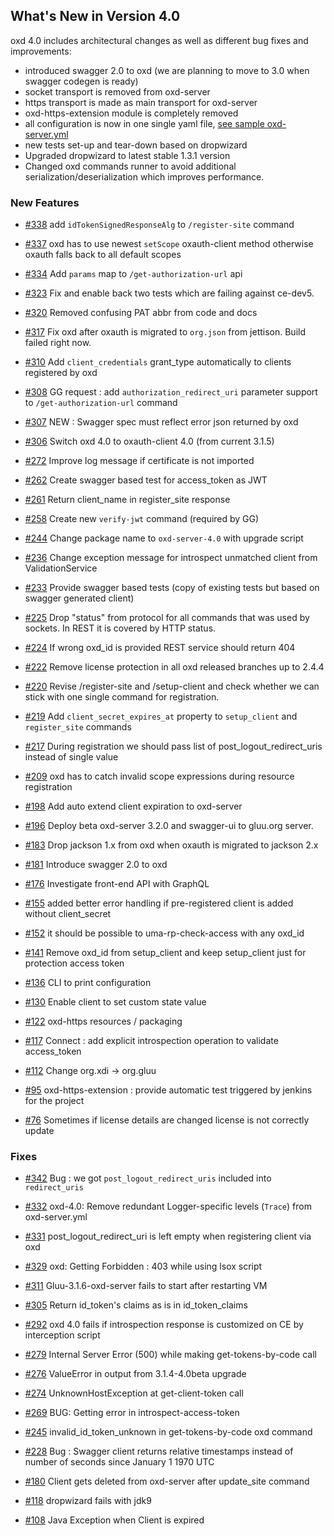 ## What's New in Version 4.0

oxd 4.0 includes architectural changes as well as different bug fixes and improvements:

 - introduced swagger 2.0 to oxd (we are planning to move to 3.0 when swagger codegen is ready)
 - socket transport is removed from oxd-server
 - https transport is made as main transport for oxd-server
 - oxd-https-extension module is completely removed
 - all configuration is now in one single yaml file, [see sample oxd-server.yml](https://github.com/GluuFederation/oxd/blob/version_4.0.beta/oxd-server/src/main/resources/oxd-server.yml)
 - new tests set-up and tear-down based on dropwizard
 - Upgraded dropwizard to latest stable 1.3.1 version
 - Changed oxd commands runner to avoid additional serialization/deserialization which improves performance.

### New Features

- [#338](https://github.com/GluuFederation/oxd/issues/338) add `idTokenSignedResponseAlg` to `/register-site` command

- [#337](https://github.com/GluuFederation/oxd/issues/337) oxd has to use newest `setScope` oxauth-client method otherwise oxauth falls back to all default scopes

- [#334](https://github.com/GluuFederation/oxd/issues/334) Add `params` map to `/get-authorization-url` api

- [#323](https://github.com/GluuFederation/oxd/issues/323) Fix and enable back two tests which are failing against ce-dev5.

- [#320](https://github.com/GluuFederation/oxd/issues/320) Removed confusing PAT abbr from code and docs

- [#317](https://github.com/GluuFederation/oxd/issues/317) Fix oxd after oxauth is migrated to `org.json` from jettison. Build failed right now.

- [#310](https://github.com/GluuFederation/oxd/issues/310) Add `client_credentials` grant_type automatically to clients registered by oxd

- [#308](https://github.com/GluuFederation/oxd/issues/308) GG request : add `authorization_redirect_uri` parameter support to `/get-authorization-url` command

- [#307](https://github.com/GluuFederation/oxd/issues/307) NEW : Swagger spec must reflect error json returned by oxd

- [#306](https://github.com/GluuFederation/oxd/issues/306) Switch oxd 4.0 to oxauth-client 4.0 (from current 3.1.5)

- [#272](https://github.com/GluuFederation/oxd/issues/272) Improve log message if certificate is not imported

- [#262](https://github.com/GluuFederation/oxd/issues/262) Create swagger based test for access_token as JWT

- [#261](https://github.com/GluuFederation/oxd/issues/261) Return client_name in register_site response

- [#258](https://github.com/GluuFederation/oxd/issues/258) Create new `verify-jwt` command (required by GG)

- [#244](https://github.com/GluuFederation/oxd/issues/244) Change package name to `oxd-server-4.0` with upgrade script

- [#236](https://github.com/GluuFederation/oxd/issues/236) Change exception message for introspect unmatched client from ValidationService

- [#233](https://github.com/GluuFederation/oxd/issues/233) Provide swagger based tests (copy of existing tests but based on swagger generated client)

- [#225](https://github.com/GluuFederation/oxd/issues/225) Drop "status" from protocol for all commands that was used by sockets. In REST it is covered by HTTP status.

- [#224](https://github.com/GluuFederation/oxd/issues/224) If wrong oxd_id is provided REST service should return 404

- [#222](https://github.com/GluuFederation/oxd/issues/222) Remove license protection in all oxd released branches up to 2.4.4

- [#220](https://github.com/GluuFederation/oxd/issues/220) Revise /register-site and /setup-client and check whether we can stick with one single command for registration.

- [#219](https://github.com/GluuFederation/oxd/issues/219) Add `client_secret_expires_at` property to `setup_client` and `register_site` commands

- [#217](https://github.com/GluuFederation/oxd/issues/217) During registration we should pass list of post_logout_redirect_uris instead of single value

- [#209](https://github.com/GluuFederation/oxd/issues/209) oxd has to catch invalid scope expressions during resource registration

- [#198](https://github.com/GluuFederation/oxd/issues/198) Add auto extend client expiration to oxd-server

- [#196](https://github.com/GluuFederation/oxd/issues/196) Deploy beta oxd-server 3.2.0 and swagger-ui to gluu.org server.

- [#183](https://github.com/GluuFederation/oxd/issues/183) Drop jackson 1.x from oxd when oxauth is migrated to jackson 2.x

- [#181](https://github.com/GluuFederation/oxd/issues/181) Introduce swagger 2.0 to oxd

- [#176](https://github.com/GluuFederation/oxd/issues/176) Investigate front-end API with GraphQL

- [#155](https://github.com/GluuFederation/oxd/issues/155) added better error handling if pre-registered client is added without client_secret

- [#152](https://github.com/GluuFederation/oxd/issues/152) it should be possible to uma-rp-check-access with any oxd_id

- [#141](https://github.com/GluuFederation/oxd/issues/141) Remove oxd_id from setup_client and keep setup_client just for protection access token

- [#136](https://github.com/GluuFederation/oxd/issues/136) CLI to print configuration

- [#130](https://github.com/GluuFederation/oxd/issues/130) Enable client to set custom state value

- [#122](https://github.com/GluuFederation/oxd/issues/122) oxd-https resources / packaging

- [#117](https://github.com/GluuFederation/oxd/issues/117) Connect : add explicit introspection operation to validate access_token

- [#112](https://github.com/GluuFederation/oxd/issues/112) Change org.xdi -> org.gluu

- [#95](https://github.com/GluuFederation/oxd/issues/95) oxd-https-extension : provide automatic test triggered by jenkins for the project
- [#76](https://github.com/GluuFederation/oxd/issues/76) Sometimes if license details are changed license is not correctly update

### Fixes

- [#342](https://github.com/GluuFederation/oxd/issues/342) Bug : we got `post_logout_redirect_uris` included into `redirect_uris`

- [#332](https://github.com/GluuFederation/oxd/issues/332) oxd-4.0: Remove redundant  Logger-specific levels (`Trace`) from oxd-server.yml

- [#331](https://github.com/GluuFederation/oxd/issues/331) post_logout_redirect_uri is left empty when registering client via oxd

- [#329](https://github.com/GluuFederation/oxd/issues/329) oxd: Getting Forbidden : 403 while using lsox script

- [#311](https://github.com/GluuFederation/oxd/issues/311) Gluu-3.1.6-oxd-server fails to start after restarting VM

- [#305](https://github.com/GluuFederation/oxd/issues/305) Return id_token's claims as is in id_token_claims

- [#292](https://github.com/GluuFederation/oxd/issues/292) oxd 4.0 fails if introspection response is customized on CE by interception script

- [#279](https://github.com/GluuFederation/oxd/issues/279) Internal Server Error (500) while making get-tokens-by-code call

- [#276](https://github.com/GluuFederation/oxd/issues/276) ValueError in output from 3.1.4-4.0beta upgrade

- [#274](https://github.com/GluuFederation/oxd/issues/274) UnknownHostException at get-client-token call

- [#269](https://github.com/GluuFederation/oxd/issues/269) BUG: Getting error in introspect-access-token

- [#245](https://github.com/GluuFederation/oxd/issues/245) invalid_id_token_unknown in get-tokens-by-code oxd command

- [#228](https://github.com/GluuFederation/oxd/issues/228) Bug : Swagger client returns relative timestamps instead of number of seconds 
since January 1 1970 UTC

- [#180](https://github.com/GluuFederation/oxd/issues/180) Client gets deleted from oxd-server after update_site command

- [#118](https://github.com/GluuFederation/oxd/issues/118) dropwizard fails with jdk9

- [#108](https://github.com/GluuFederation/oxd/issues/108) Java Exception when Client is expired
